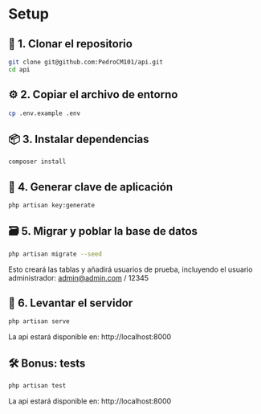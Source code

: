 # Setup

## 📁 1. Clonar el repositorio

```bash
git clone git@github.com:PedroCM101/api.git
cd api
```

## ⚙️ 2. Copiar el archivo de entorno

```bash
cp .env.example .env
```

## 📦 3. Instalar dependencias

```bash
composer install
```

## 🔑 4. Generar clave de aplicación

```bash
php artisan key:generate
```

## 🗃️ 5. Migrar y poblar la base de datos

```bash
php artisan migrate --seed
```

Esto creará las tablas y añadirá usuarios de prueba, incluyendo el usuario administrador:
admin@admin.com / 12345

## 🚀 6. Levantar el servidor

```bash
php artisan serve
```

La api estará disponible en: http://localhost:8000

## 🛠️ Bonus: tests

```bash
php artisan test
```

La api estará disponible en: http://localhost:8000
